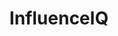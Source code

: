 ---
title: InfluenceIQ
crosslinks:
- SocialEngineering
- InfluencePsychology
- manprovement
- promote
- NonZeroDay
---